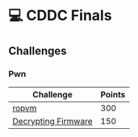 # 💻 CDDC Finals



## Challenges

### Pwn

| Challenge                                     | Points |
| --------------------------------------------- | ------ |
| [ropvm](ropvm.md)                             | 300    |
| [Decrypting Firmware](decrypting-firmware.md) | 150    |

